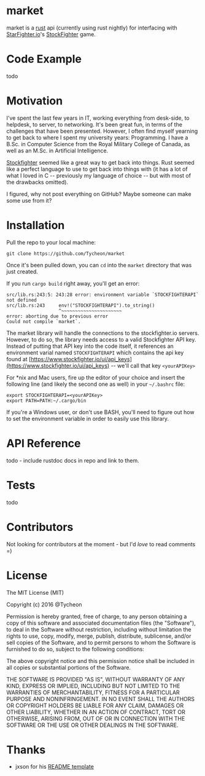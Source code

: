# market

market is a [rust](http://rust-lang.org/) api (currently using rust nightly) for interfacing with
[StarFighter.io](http://starfighter.io)'s [StockFighter](http://stockfighter.io) game.

# Code Example

todo

# Motivation

I've spent the last few years in IT, working everything from desk-side, to helpdesk, to server,
to networking. It's been great fun, in terms of the challenges that have been presented.
However, I often find myself yearning to get back to where I spent my university years: Programming.
I have a B.Sc. in Computer Science from the Royal Military College of Canada, 
as well as an M.Sc. in Artificial Intelligence.

[Stockfighter](http://stockfighter.io) seemed like a great way to get back into things.
Rust seemed like a perfect language to use to get back into things with (it has a lot of
what I loved in C -- previously my language of choice -- but with most of the drawbacks omitted).

I figured, why not post everything on GitHub? Maybe someone can make some use from it?

# Installation

Pull the repo to your local machine:

```
git clone https://github.com/Tycheon/market
```

Once it's been pulled down, you can `cd` into the `market` directory that was just created.

If you run `cargo build` right away, you'll get an error:

```
src/lib.rs:243:5: 243:28 error: environment variable `STOCKFIGHTERAPI` not defined
src/lib.rs:243     env!("STOCKFIGHTERAPI").to_string()
                   ^~~~~~~~~~~~~~~~~~~~~~~
error: aborting due to previous error
Could not compile `market`.
```

The market library will handle the connections to the stockfighter.io servers. However, to do so, the
library needs access to a valid Stockfighter API key. Instead of putting that API key into the code
itself, it references an environment varial named `STOCKFIGHTERAPI` which contains the api key found
at [https://www.stockfighter.io/ui/api_keys](https://www.stockfighter.io/ui/api_keys) -- we'll call
that key `<yourAPIKey>`

For *nix and Mac users, fire up the editor of your choice and insert the following line (and likely
the second one as well) in your `~/.bashrc` file:

```
export STOCKFIGHTERAPI=<yourAPIKey>
export PATH=PATH:~/.cargo/bin
```

If you're a Windows user, or don't use BASH, you'll need to figure out how to set the environment
variable in order to easily use this library.

# API Reference

todo - include rustdoc docs in repo and link to them.

# Tests

todo

# Contributors

Not looking for contributors at the moment - but I'd *love* to read comments =)

# License

The MIT License (MIT)

Copyright (c) 2016 @Tycheon

Permission is hereby granted, free of charge, to any person obtaining a copy
of this software and associated documentation files (the "Software"), to deal
in the Software without restriction, including without limitation the rights
to use, copy, modify, merge, publish, distribute, sublicense, and/or sell
copies of the Software, and to permit persons to whom the Software is
furnished to do so, subject to the following conditions:

The above copyright notice and this permission notice shall be included in all
copies or substantial portions of the Software.

THE SOFTWARE IS PROVIDED "AS IS", WITHOUT WARRANTY OF ANY KIND, EXPRESS OR
IMPLIED, INCLUDING BUT NOT LIMITED TO THE WARRANTIES OF MERCHANTABILITY,
FITNESS FOR A PARTICULAR PURPOSE AND NONINFRINGEMENT. IN NO EVENT SHALL THE
AUTHORS OR COPYRIGHT HOLDERS BE LIABLE FOR ANY CLAIM, DAMAGES OR OTHER
LIABILITY, WHETHER IN AN ACTION OF CONTRACT, TORT OR OTHERWISE, ARISING FROM,
OUT OF OR IN CONNECTION WITH THE SOFTWARE OR THE USE OR OTHER DEALINGS IN THE
SOFTWARE.

# Thanks
- jxson for his [README template](https://gist.github.com/jxson/1784669)
